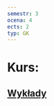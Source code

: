 ```yaml
---
semestr: 3
ocena: 4
ects: 2
typ: GK
---
```


# Kurs:
## [Wykłady](/Notatki/Semestr%203/Podstawy%20telekomunikacji/Wykłady/Wykłady.md)